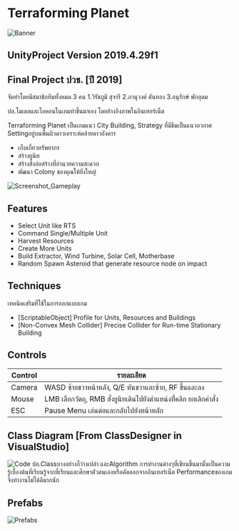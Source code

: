 # Terraforming Planet
![Banner](https://user-images.githubusercontent.com/48912221/221333702-7e172b9f-72f4-4a8c-927f-d8e53b110d31.png)

## UnityProject Version 2019.4.29f1
## Final Project ปวช.  [ปี 2019]
จัดทำโดยมีสมาชิกทีมทั้งหมด 3 คน
1.วิรัชภูมิ สุจารี
2.ภานุวงศ์ ตันทอง
3.อนุรักษ์ พักอุดม

ปล.โมเดลและไอคอนในเกมทำขึ้นมาเอง โดยอ้างอิงภาพในอินเทอร์เน็ต

Terraforming Planet เป็นเกมแนว City Building, Strategy ที่มีธีมเป็นแนวอวกาศ Settingอยู่บนพื้นผิวดาวเคราะห์คล้ายดาวอังคาร
- เก็บเกี่ยวทรัพยากร
- สร้างยูนิท
- สร้างสิ่งก่อสร้างที่อำนวยความสะดวก
- พัฒนา Colony ของคุณให้ยิ่งใหญ่

![Screenshot_Gameplay](https://user-images.githubusercontent.com/48912221/221333793-e4a89331-baaf-4508-a239-4a1e3adf9e22.png)

## Features
- Select Unit like RTS
- Command Single/Multiple Unit
- Harvest Resources
- Create More Units
- Build Extractor, Wind Turbine, Solar Cell, Motherbase
- Random Spawn Asteroid that generate resource node on impact

## Techniques

เทคนิคเสริมที่ใช้ในการออกแบบเกม
- [ScriptableObject] Profile for Units, Resources and Buildings
- [Non-Convex Mesh Collider] Precise Collider for Run-time Stationary Building

## Controls

| Control | รายละเอียด |
| ------ | ------ |
| Camera | WASD ซ้ายขวาหน้าหลัง, Q/E หันขวาและซ้าย, RF ขึ้นและลง |
| Mouse | LMB เลือกวัตถุ, RMB สั่งยูนิทเดินไปยังตำแหน่งที่่คลิก ยกเลิกคำสั่ง |
| ESC | Pause Menu เล่นต่อและกลับไปยังหน้าหลัก |

## Class Diagram [From ClassDesigner in VisualStudio]
![Code](https://user-images.githubusercontent.com/48912221/221333622-1d7cc511-5ca3-46cd-af70-618726ad7fe3.png)
ปล.Classบางอย่างก็ว่างเปล่า และAlgorithm การทำงานต่างๆที่เขียนขึ้นมานั้นเป็นความรู้เบื้องต้นที่เรียนรู้จากที่เรียนและศึกษาตัวตนเองหรือคัดลอกจากอินเทอร์เน็ต Performanceของเกมจึงทำงานไม่ได้ดีมากนัก

## Prefabs
![Prefabs](https://user-images.githubusercontent.com/48912221/221333634-67c05c39-398c-426a-b713-9f80e300bd14.png)


